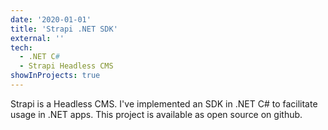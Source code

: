 ```yaml
---
date: '2020-01-01'
title: 'Strapi .NET SDK'
external: ''
tech:
  - .NET C#
  - Strapi Headless CMS
showInProjects: true
---
```


Strapi is a Headless CMS.
I've implemented an SDK in .NET C# to facilitate usage in .NET apps.
This project is available as open source on github.
